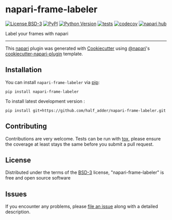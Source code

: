 # napari-frame-labeler

[![License BSD-3](https://img.shields.io/pypi/l/napari-frame-labeler.svg?color=green)](https://github.com/half_adder/napari-frame-labeler/raw/main/LICENSE)
[![PyPI](https://img.shields.io/pypi/v/napari-frame-labeler.svg?color=green)](https://pypi.org/project/napari-frame-labeler)
[![Python Version](https://img.shields.io/pypi/pyversions/napari-frame-labeler.svg?color=green)](https://python.org)
[![tests](https://github.com/half_adder/napari-frame-labeler/workflows/tests/badge.svg)](https://github.com/half_adder/napari-frame-labeler/actions)
[![codecov](https://codecov.io/gh/half_adder/napari-frame-labeler/branch/main/graph/badge.svg)](https://codecov.io/gh/half_adder/napari-frame-labeler)
[![napari hub](https://img.shields.io/endpoint?url=https://api.napari-hub.org/shields/napari-frame-labeler)](https://napari-hub.org/plugins/napari-frame-labeler)

Label your frames with napari

----------------------------------

This [napari] plugin was generated with [Cookiecutter] using [@napari]'s [cookiecutter-napari-plugin] template.

<!--
Don't miss the full getting started guide to set up your new package:
https://github.com/napari/cookiecutter-napari-plugin#getting-started

and review the napari docs for plugin developers:
https://napari.org/stable/plugins/index.html
-->

## Installation

You can install `napari-frame-labeler` via [pip]:

    pip install napari-frame-labeler



To install latest development version :

    pip install git+https://github.com/half_adder/napari-frame-labeler.git


## Contributing

Contributions are very welcome. Tests can be run with [tox], please ensure
the coverage at least stays the same before you submit a pull request.

## License

Distributed under the terms of the [BSD-3] license,
"napari-frame-labeler" is free and open source software

## Issues

If you encounter any problems, please [file an issue] along with a detailed description.

[napari]: https://github.com/napari/napari
[Cookiecutter]: https://github.com/audreyr/cookiecutter
[@napari]: https://github.com/napari
[MIT]: http://opensource.org/licenses/MIT
[BSD-3]: http://opensource.org/licenses/BSD-3-Clause
[GNU GPL v3.0]: http://www.gnu.org/licenses/gpl-3.0.txt
[GNU LGPL v3.0]: http://www.gnu.org/licenses/lgpl-3.0.txt
[Apache Software License 2.0]: http://www.apache.org/licenses/LICENSE-2.0
[Mozilla Public License 2.0]: https://www.mozilla.org/media/MPL/2.0/index.txt
[cookiecutter-napari-plugin]: https://github.com/napari/cookiecutter-napari-plugin

[file an issue]: https://github.com/half_adder/napari-frame-labeler/issues

[napari]: https://github.com/napari/napari
[tox]: https://tox.readthedocs.io/en/latest/
[pip]: https://pypi.org/project/pip/
[PyPI]: https://pypi.org/
